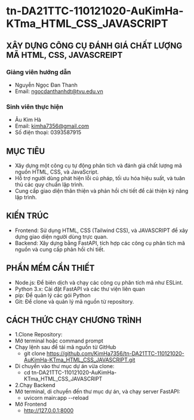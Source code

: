 # tn-DA21TTC-110121020-AuKimHa-KTma_HTML_CSS_JAVASCRIPT

## XÂY DỰNG CÔNG CỤ ĐÁNH GIÁ CHẤT LƯỢNG MÃ HTML, CSS, JAVASCREIPT

### Giảng viên hướng dẫn

- Nguyễn Ngọc Đan Thanh
- Email: ngocdanthanhdt@tvu.edu.vn

### Sinh viên thực hiện

- Âu Kim Hà
- Email: kimha7356@gmail.com
- Số điện thoại: 0393587915

## MỤC TIÊU

- Xây dựng một công cụ tự động phân tích và đánh giá chất lượng mã nguồn HTML, CSS, và JavaScript.
- Hỗ trợ người dùng phát hiện lỗi cú pháp, tối ưu hóa hiệu suất, và tuân thủ các quy chuẩn lập trình.
- Cung cấp giao diện thân thiện và phản hồi chi tiết để cải thiện kỹ năng lập trình.

## KIẾN TRÚC

- Frontend: Sử dụng HTML, CSS (Tailwind CSS), và JAVASCRIPT để xây dựng giao diện người dùng trực quan.
- Backend: Xây dựng bằng FastAPI, tích hợp các công cụ phân tích mã nguồn và cung cấp phản hồi chi tiết.

## PHẦN MỀM CẦN THIẾT

- Node.js: Để biên dịch và chạy các công cụ phân tích mã như ESLint.
- Python 3.x: Cài đặt FastAPI và các thư viện liên quan
- pip: Để quản lý các gói Python
- Git: Để clone và quản lý mã nguồn từ repository.

## CÁCH THỨC CHẠY CHƯƠNG TRÌNH

- 1.Clone Repository:
- Mở terminal hoặc command prompt
- Chạy lệnh sau để tải mã nguồn từ GitHub
  - git clone https://github.com/KimHa7356/tn-DA21TTC-110121020-AuKimHa-KTma_HTML_CSS_JAVASCRIPT.git
- Di chuyển vào thư mục dự án vừa clone:
  - cd tn-DA21TTC-110121020-AuKimHa-KTma_HTML_CSS_JAVASCRIPT
- 2.Chạy Backend
- Mở terminal, di chuyển đến thư mục dự án, và chạy server FastAPI:
  - uvicorn main:app --reload
- Mở Frontend
  - http://127.0.0.1:8000
